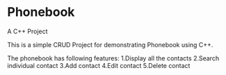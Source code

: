 # Phonebook
A C++ Project

This is a simple CRUD Project for demonstrating Phonebook using C++.

The phonebook has following features:
  1.Display all the contacts
  2.Search individual contact
  3.Add contact
  4.Edit contact
  5.Delete contact
  
